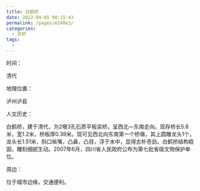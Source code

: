 ```yaml
---
title: 白鹤桥
date: 2022-04-05 00:15:43
permalink: /pages/e240e3/
categories:
  - 古桥
tags:
  - 
---
```

时间：

清代

地理位置：

泸州泸县

人文历史：

白鹤桥，建于清代，为2墩3孔石质平板梁桥，呈西北—东南走向。现存桥长5.8米，宽1.2米，桥板厚0.39米。现可见西北向东南第一个桥墩，其上圆雕龙头1个，龙头长1.51米，斜口呲嘴，凸鼻，凸目，浮于水中，显得古朴苍劲。白鹤桥结构稳固，雕刻细腻生动。2007年6月，四川省人民政府公布为第七批省级文物保护单位。

周边：

位于城市边缘，交通便利。
